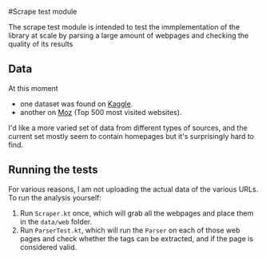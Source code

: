 #Scrape test module

The scrape test module is intended to test the immplementation of the library at scale by parsing a large amount of webpages and checking the quality of its results

## Data

At this moment

* one dataset was found on [Kaggle](https://www.kaggle.com/datasets/hetulmehta/website-classification).
* another on [Moz](https://moz.com/top-500/download/?table=top500Domains) (Top 500 most visited websites).

I'd like a more varied set of data from different types of sources, and the current set mostly seem to contain homepages but it's surprisingly hard to find.

## Running the tests

For various reasons, I am not uploading the actual data of the various URLs. To run the analysis yourself:

1. Run `Scraper.kt` once, which will grab all the webpages and place them in the `data/web` folder.
2. Run `ParserTest.kt`, which will run the `Parser` on each of those web pages and check whether the tags can be extracted, and if the page is considered valid.

